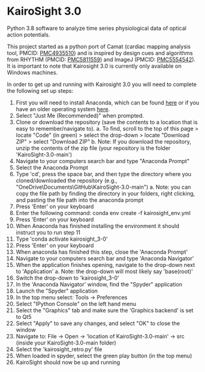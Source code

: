 # KairoSight 3.0
Python 3.8 software to analyze time series physiological data of optical action potentials.

This project started as a python port of Camat (cardiac mapping analysis tool, PMCID: [PMC4935510](https://www.ncbi.nlm.nih.gov/pmc/articles/PMC4935510/)) and is inspired by design cues and algorithms from RHYTHM (PMCID: [PMC5811559](https://www.ncbi.nlm.nih.gov/pmc/articles/PMC5811559/)) and ImageJ (PMCID: [PMC5554542](https://www.ncbi.nlm.nih.gov/pmc/articles/PMC5554542/)). It is important to note that Kairosight 3.0 is currently only available on Windows machines.
 
In order to get up and running with Kairosight 3.0 you will need to complete the following set up steps:
1. First you will need to install Anaconda, which can be found [here](https://docs.anaconda.com/anaconda/install/windows/) or if you have an older operating system [here](https://docs.anaconda.com/free/anaconda/install/old-os/).
2. Select "Just Me (Recommended)" when prompted.
3. Clone or download the repository (save the contents to a location that is easy to remember/navigate to).
   a. To find, scroll to the top of this page > locate "Code" (in green) > select the drop-down > locate "Download ZIP" > select "Download ZIP"
   b. Note: If you download the repository, unzip the contents of the zip file (your repository is the folder 'KairoSight-3.0-main')
4. Navigate to your computers search bar and type "Anaconda Prompt"
5. Select the Anaconda Prompt
6. Type 'cd', press the space bar, and then type the directory where you cloned/downloaded the repository (e.g., "OneDrive\Documents\GitHub\KairoSight-3.0-main")
   a. Note: you can copy the file path by finding the directory in your folders, right clicking, and pasting the file path into the anaconda prompt
7. Press 'Enter' on your keyboard
8. Enter the following command: conda env create -f kairosight_env.yml
9. Press 'Enter' on your keyboard
10. When Anaconda has finished installing the environment it should instruct you to run step 11
11. Type 'conda activate kairosight_3-0'
12. Press 'Enter' on your keyboard
13. When anaconda has finished this step, close the 'Anaconda Prompt'
14. Navigate to your computers search bar and type 'Anaconda Navigator'
15. When the application finishes opening, navigate to the drop-down next to 'Application'
   a. Note: the drop-down will most likely say 'base(root)'
16. Switch the drop-down to 'kairosight_3-0'
17. In the 'Anaconda Navigator' window, find the "Spyder" application
18. Launch the "Spyder" application
19. In the top menu select: Tools -> Preferences
20. Select "IPython Console" on the left hand menu
21. Select the "Graphics" tab and make sure the 'Graphics backend' is set to Qt5
22. Select "Apply" to save any changes, and select "OK" to close the window
23. Navigate to: File -> Open -> 'location of KairoSight-3.0-main' -> src (inside your KairoSight-3.0-main folder) 
24. Select the 'kairosight_retro.py' file
25. When loaded in spyder, select the green play button (in the top menu)
26. KairoSight should now be up and running
